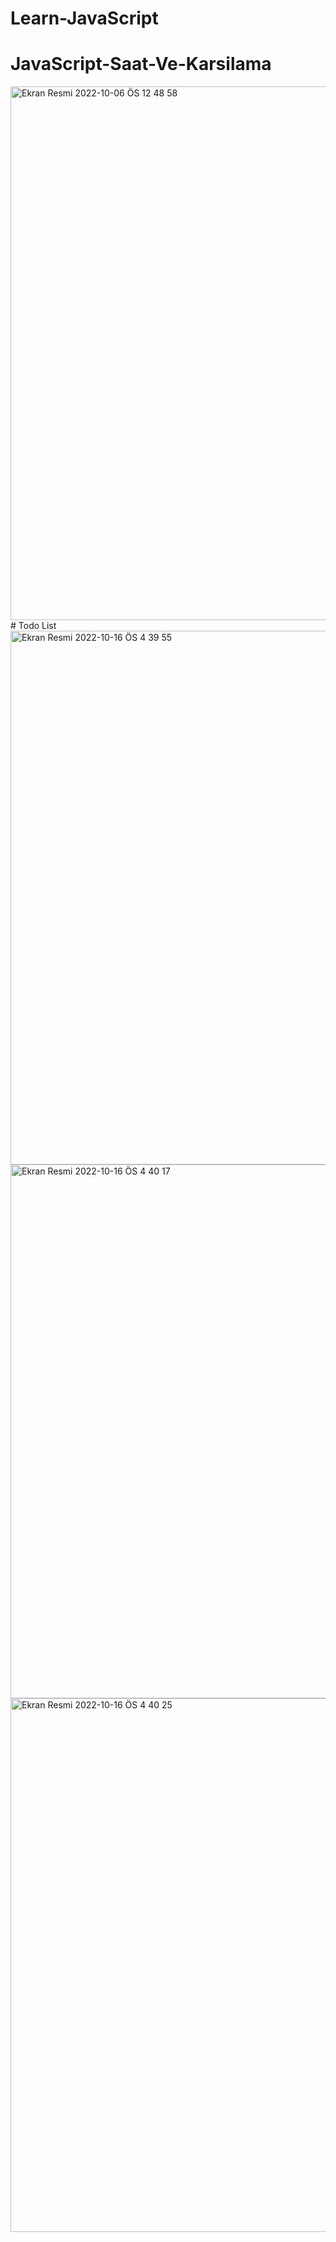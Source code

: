 # Learn-JavaScript
# JavaScript-Saat-Ve-Karsilama
<img width="854" alt="Ekran Resmi 2022-10-06 ÖS 12 48 58" src="https://user-images.githubusercontent.com/42800310/194282636-47fe2eaf-5326-403d-8603-20d822d3162d.png">
# Todo List

<img width="854" alt="Ekran Resmi 2022-10-16 ÖS 4 39 55" src="https://user-images.githubusercontent.com/42800310/196038655-d71ee541-3322-45b4-b2b1-4ece63f60c6f.png">
<img width="854" alt="Ekran Resmi 2022-10-16 ÖS 4 40 17" src="https://user-images.githubusercontent.com/42800310/196038660-96057fcb-e520-4e74-bd39-778ec3427b5d.png">
<img width="854" alt="Ekran Resmi 2022-10-16 ÖS 4 40 25" src="https://user-images.githubusercontent.com/42800310/196038661-61bba80c-47da-4855-9f89-b4371e5c342f.png">

